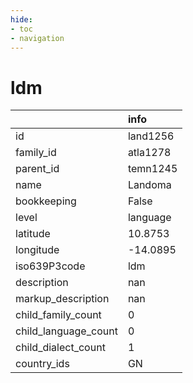 ```yaml
---
hide:
- toc
- navigation
---
```

# ldm
|                      | info     |
|:---------------------|:---------|
| id                   | land1256 |
| family_id            | atla1278 |
| parent_id            | temn1245 |
| name                 | Landoma  |
| bookkeeping          | False    |
| level                | language |
| latitude             | 10.8753  |
| longitude            | -14.0895 |
| iso639P3code         | ldm      |
| description          | nan      |
| markup_description   | nan      |
| child_family_count   | 0        |
| child_language_count | 0        |
| child_dialect_count  | 1        |
| country_ids          | GN       |